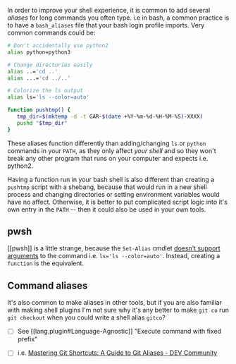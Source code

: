 In order to improve your shell experience, it is common to add several *aliases* for long commands you often type.
i.e in bash, a common practice is to have a `bash_aliases` file that your bash login profile imports.
Very common commands could be:
```bash
# Don't accidentally use python2
alias python=python3

# Change directories easily
alias ..='cd ..'
alias ...='cd ../..'

# Colorize the ls output
alias ls='ls --color=auto'

function pushtmp() {
   tmp_dir=$(mktemp -d -t GAR-$(date +%Y-%m-%d-%H-%M-%S)-XXXX)
   pushd "$tmp_dir"
}
```

These aliases function differently than adding/changing `ls` or `python` commands in your `PATH`, as they only affect *your shell* and so they won't break any other program that runs on your computer and expects i.e. python2. 

Having a function run in your bash shell is also different than creating a `pushtmp` script with a shebang, because that would run in a new shell process and changing directories or setting environment variables would have no affect. Otherwise, it is better to put complicated script logic into it's own entry in the `PATH` -- then it could also be used in your own tools.
## pwsh
[[pwsh]] is a little strange, because the `Set-Alias` cmdlet [doesn't support arguments](https://stackoverflow.com/a/4167071/771768) to the command i.e. `ls='ls --color=auto'`.
Instead, creating a `function` is the equivalent.
## Command aliases
It's also common to make aliases in other tools, but if you are also familiar with making shell plugins I'm not sure why it's any better to make `git co` run `git checkout` when you could write a shell alias `gitco`?
- [ ] See [[lang.plugin#Language-Agnostic]] "Execute command with fixed prefix"
- [ ] i.e. [Mastering Git Shortcuts: A Guide to Git Aliases - DEV Community](https://dev.to/pradumnasaraf/mastering-git-shortcuts-a-guide-to-git-aliases-324j)

